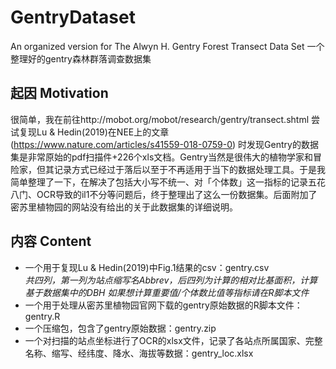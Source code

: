 # GentryDataset
An organized version for The Alwyn H. Gentry Forest Transect Data Set
一个整理好的gentry森林群落调查数据集

## 起因 Motivation
很简单，我在前往http://mobot.org/mobot/research/gentry/transect.shtml 尝试复现Lu & Hedin(2019)在NEE上的文章 (https://www.nature.com/articles/s41559-018-0759-0) 时发现Gentry的数据集是非常原始的pdf扫描件+226个xls文档。Gentry当然是很伟大的植物学家和冒险家，但其记录方式已经过于落后以至于不再适用于当下的数据处理工具。于是我简单整理了一下，在解决了包括大小写不统一、对「个体数」这一指标的记录五花八门、OCR导致的il1不分等问题后，终于整理出了这么一份数据集。后面附加了密苏里植物园的网站没有给出的关于此数据集的详细说明。

## 内容 Content
- 一个用于复现Lu & Hedin(2019)中Fig.1结果的csv：gentry.csv  
*共四列，第一列为站点缩写名Abbrev，后四列为计算的相对比基面积，计算基于数据集中的DBH*
*如果想计算重要值/个体数比值等指标请在R脚本文件*
- 一个用于处理从密苏里植物园官网下载的gentry原始数据的R脚本文件：gentry.R
- 一个压缩包，包含了gentry原始数据：gentry.zip
- 一个对扫描的站点坐标进行了OCR的xlsx文件，记录了各站点所属国家、完整名称、缩写、经纬度、降水、海拔等数据：gentry_loc.xlsx
